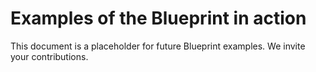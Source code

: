 # Examples of the Blueprint in action

This document is a placeholder for future Blueprint examples. We invite your contributions.
